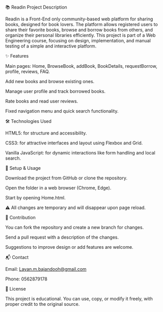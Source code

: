 📚 Readin
Project Description

Readin is a Front-End only community-based web platform for sharing books, designed for book lovers. The platform allows registered users to share their favorite books, browse and borrow books from others, and organize their personal libraries efficiently.
This project is part of a Web Engineering course, focusing on design, implementation, and manual testing of a simple and interactive platform.

✨ Features

Main pages: Home, BrowseBook, addBook, BookDetails, requestBorrow, profile, reviews, FAQ.

Add new books and browse existing ones.

Manage user profile and track borrowed books.

Rate books and read user reviews.

Fixed navigation menu and quick search functionality.

🛠 Technologies Used

HTML5: for structure and accessibility.

CSS3: for attractive interfaces and layout using Flexbox and Grid.

Vanilla JavaScript: for dynamic interactions like form handling and local search.

🚀 Setup & Usage

Download the project from GitHub or clone the repository.

Open the folder in a web browser (Chrome, Edge).

Start by opening Home.html.

⚠️ All changes are temporary and will disappear upon page reload.

🤝 Contribution

You can fork the repository and create a new branch for changes.

Send a pull request with a description of the changes.

Suggestions to improve design or add features are welcome.

📬 Contact

Email: Layan.m.bajandooh@gmail.com

Phone: 0562879178

📄 License

This project is educational. You can use, copy, or modify it freely, with proper credit to the original source.
